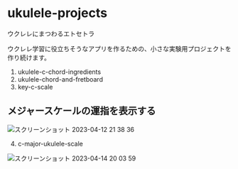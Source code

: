 # ukulele-projects
ウクレレにまつわるエトセトラ

ウクレレ学習に役立ちそうなアプリを作るための、小さな実験用プロジェクトを作り続けます。

1. ukulele-c-chord-ingredients
2. ukulele-chord-and-fretboard
3. key-c-scale

## メジャースケールの運指を表示する

![スクリーンショット 2023-04-12 21 38 36](https://user-images.githubusercontent.com/42276835/231459891-45082f9b-c7c0-4a5f-a885-a7621e3ce95a.png)

4. c-major-ukulele-scale

![スクリーンショット 2023-04-14 20 03 59](https://user-images.githubusercontent.com/42276835/232027764-30f16ffc-ef40-4721-bbaf-e5fbef992e7d.png)

